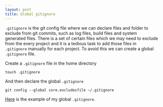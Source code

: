 ```yaml
---
layout: post
title: Global gitignore
---
```


```.gitignore``` is the git config file where we can declare files and folder to exclude from git commits, such as log files, build files and system generated files. There is a set of certain files which we may need to exclude from the every project and it is a tedious task to add those files in ```.gitignore``` manually for each project. To avoid this we can create a global ```.gitignore``` file.

Create a ```.gitignore``` file in the home directory

```
touch .gitignore
```

And then declare the global ```.gitignore```

```
git config --global core.excludesfile ~/.gitignore
```

[Here](https://github.com/dev-miche/dotfiles/blob/master/.gitignore) is the example of my global ```.gitignore```.
